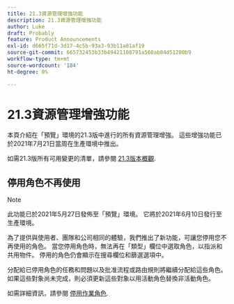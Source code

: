 ```yaml
---
title: 21.3資源管理增強功能
description: 21.3資源管理增強功能
author: Luke
draft: Probably
feature: Product Announcements
exl-id: d665f71d-3d17-4c5b-93a3-93b11a81af19
source-git-commit: 665732453b33b49421108791a560ab84d51280b9
workflow-type: tm+mt
source-wordcount: '184'
ht-degree: 0%

---
```


# 21.3資源管理增強功能

本頁介紹在「預覽」環境的21.3版中進行的所有資源管理增強。 這些增強功能已於2021年7月21日當周在生產環境中推出。

如需21.3版所有可用變更的清單，請參閱 [21.3版本概觀](../../../product-announcements/product-releases/21.3-release-activity/21-3-release-overview.md).

## 停用角色不再使用

>[!NOTE]
>
>此功能已於2021年5月27日發佈至「預覽」環境。 它將於2021年6月10日發行至生產環境。

為了提供與使用者、團隊和公司相同的體驗，我們推出了新功能，可讓您停用您不再使用的角色。 當您停用角色時，無法再在「類型」欄位中選取角色，以指派和共用物件。 停用的角色仍會顯示在搜尋欄位和篩選選項中。

分配給已停用角色的任務和問題以及批准流程或路由規則將繼續分配給這些角色。 如果這些對象尚未完成，則必須更新這些對象以用活動角色替換非活動角色。

如需詳細資訊，請參閱 [停用作業角色](../../../administration-and-setup/set-up-workfront/organizational-setup/deactivate-job-roles.md).

